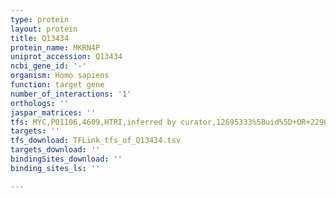 ```yaml
---
type: protein
layout: protein
title: Q13434
protein_name: MKRN4P
uniprot_accession: Q13434
ncbi_gene_id: '-'
organism: Homo sapiens
function: target gene
number_of_interactions: '1'
orthologs: ''
jaspar_matrices: ''
tfs: MYC,P01106,4609,HTRI,inferred by curator,12695333%5Buid%5D+OR+22900683%5Buid%5D,No
targets: ''
tfs_download: TFLink_tfs_of_Q13434.tsv
targets_download: ''
bindingSites_download: ''
binding_sites_ls: ''

---
```

